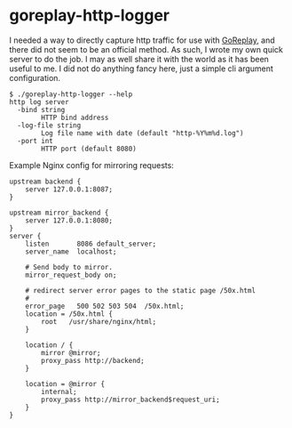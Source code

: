 # goreplay-http-logger

I needed a way to directly capture http traffic for use with [GoReplay](https://goreplay.org/), and there did not seem to be an official method. As such, I wrote my own quick server to do the job. I may as well share it with the world as it has been useful to me. I did not do anything fancy here, just a simple cli argument configuration.

```
$ ./goreplay-http-logger --help
http log server
  -bind string
        HTTP bind address
  -log-file string
        Log file name with date (default "http-%Y%m%d.log")
  -port int
        HTTP port (default 8080)
```

Example Nginx config for mirroring requests:

```nginx
upstream backend {
    server 127.0.0.1:8087;
}

upstream mirror_backend {
    server 127.0.0.1:8080;
}
server {
    listen       8086 default_server;
    server_name  localhost;

    # Send body to mirror.
    mirror_request_body on;

    # redirect server error pages to the static page /50x.html
    #
    error_page   500 502 503 504  /50x.html;
    location = /50x.html {
        root   /usr/share/nginx/html;
    }

    location / {
        mirror @mirror;
        proxy_pass http://backend;
    }

    location = @mirror {
        internal;
        proxy_pass http://mirror_backend$request_uri;
    }
}
```
